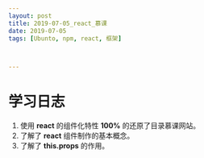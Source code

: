 ```yaml
---
layout: post
title: 2019-07-05_react_慕课
date: 2019-07-05
tags: [Ubunto, npm, react, 框架]



---
```


# 学习日志

1. 使用 **react** 的组件化特性 **100%** 的还原了目录慕课网站。
2. 了解了 **react** 组件制作的基本概念。
3. 了解了 **this.props** 的作用。